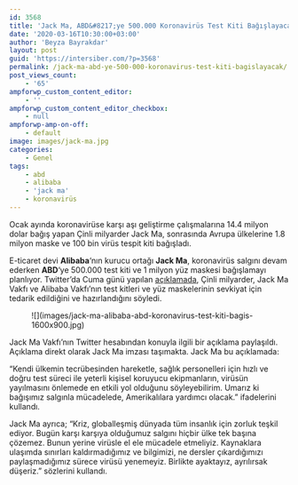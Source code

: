 ```yaml
---
id: 3568
title: 'Jack Ma, ABD&#8217;ye 500.000 Koronavirüs Test Kiti Bağışlayacak'
date: '2020-03-16T10:30:00+03:00'
author: 'Beyza Bayrakdar'
layout: post
guid: 'https://intersiber.com/?p=3568'
permalink: /jack-ma-abd-ye-500-000-koronavirus-test-kiti-bagislayacak/
post_views_count:
    - '65'
ampforwp_custom_content_editor:
    - ''
ampforwp_custom_content_editor_checkbox:
    - null
ampforwp-amp-on-off:
    - default
image: images/jack-ma.jpg
categories:
    - Genel
tags:
    - abd
    - alibaba
    - 'jack ma'
    - koronavirüs
---
```


Ocak ayında koronavirüse karşı aşı geliştirme çalışmalarına 14.4 milyon dolar bağış yapan Çinli milyarder Jack Ma, sonrasında Avrupa ülkelerine 1.8 milyon maske ve 100 bin virüs tespit kiti bağışladı.

E-ticaret devi **Alibaba**‘nın kurucu ortağı **Jack Ma**, koronavirüs salgını devam ederken **ABD**‘ye 500.000 test kiti ve 1 milyon yüz maskesi bağışlamayı planlıyor. Twitter’da Cuma günü yapılan [açıklamada](https://twitter.com/foundation_ma/status/1238317660871393280), Çinli milyarder, Jack Ma Vakfı ve Alibaba Vakfı’nın test kitleri ve yüz maskelerinin sevkiyat için tedarik edildiğini ve hazırlandığını söyledi.

<figure class="wp-block-image size-large">![](images/jack-ma-alibaba-abd-koronavirus-test-kiti-bagis-1600x900.jpg)</figure>Jack Ma Vakfı’nın Twitter hesabından konuyla ilgili bir açıklama paylaşıldı. Açıklama direkt olarak Jack Ma imzası taşımakta. Jack Ma bu açıklamada:

“Kendi ülkemin tecrübesinden hareketle, sağlık personelleri için hızlı ve doğru test süreci ile yeterli kişisel koruyucu ekipmanların, virüsün yayılmasını önlemede en etkili yol olduğunu söyleyebilirim. Umarız ki bağışımız salgınla mücadelede, Amerikalılara yardımcı olacak.” ifadelerini kullandı.

Jack Ma ayrıca; “Kriz, globalleşmiş dünyada tüm insanlık için zorluk teşkil ediyor. Bugün karşı karşıya olduğumuz salgını hiçbir ülke tek başına çözemez. Bunun yerine virüsle el ele mücadele etmeliyiz. Kaynaklara ulaşımda sınırları kaldırmadığımız ve bilgimizi, ne dersler çıkardığımızı paylaşmadığımız sürece virüsü yenemeyiz. Birlikte ayaktayız, ayrılırsak düşeriz.” sözlerini kullandı.